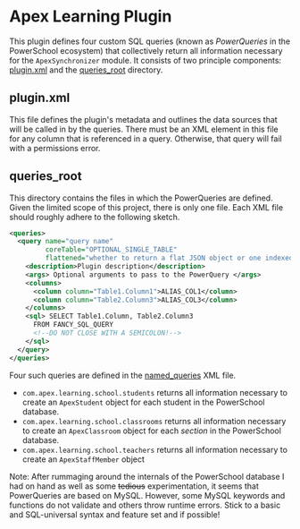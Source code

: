 # Apex Learning Plugin

This  plugin defines four custom SQL queries (known as _PowerQueries_ in the
PowerSchool ecosystem) that collectively return all information necessary for
the `ApexSynchronizer` module. It consists of two principle components:
[plugin.xml](plugin.xml) and the [queries_root](queries_root) directory.

## plugin.xml

This file defines the plugin's metadata and outlines the data sources that will
be called in by the queries. There must be an XML element in this file for any
column that is referenced in a query. Otherwise, that query will fail with a
permissions error.

## queries_root

This directory contains the files in which the PowerQueries are defined. Given
the limited scope of this project, there is only one file. Each XML file should
roughly adhere to the following sketch.

~~~~xml 
<queries>
  <query name="query name"
         coreTable="OPTIONAL_SINGLE_TABLE"
         flattened="whether to return a flat JSON object or one indexed on tables">
	<description>Plugin description</description>
    <args> Optional arguments to pass to the PowerQuery </args>
    <columns>
      <column column="Table1.Column1">ALIAS_COL1</column>
      <column column="Table2.Column3">ALIAS_COL3</column>
    </columns>
    <sql> SELECT Table1.Column, Table2.Column3
      FROM FANCY_SQL_QUERY
      <!--DO NOT CLOSE WITH A SEMICOLON!-->
    </sql>
  </query>
</queries>
~~~~

Four such queries are defined in the [named_queries](queries_root/com.apex.learning.data_export.named_queries.xml) XML file.

- `com.apex.learning.school.students` returns all information necessary to
  create an `ApexStudent` object for each student in the PowerSchool database.
- `com.apex.learning.school.classrooms` returns all information necessary to
  create an `ApexClassroom` object for each _section_ in the PowerSchool
database.
- `com.apex.learning.school.teachers` returns all information necessary to
  create an `ApexStaffMember` object 

Note: After rummaging around the internals of the PowerSchool database I had on
hand as well as some ~~tedious~~ experimentation, it seems that PowerQueries
are based on MySQL. However, some MySQL keywords and functions do not
validate and others throw runtime errors. Stick to a basic and SQL-universal
syntax and feature set and if possible!
